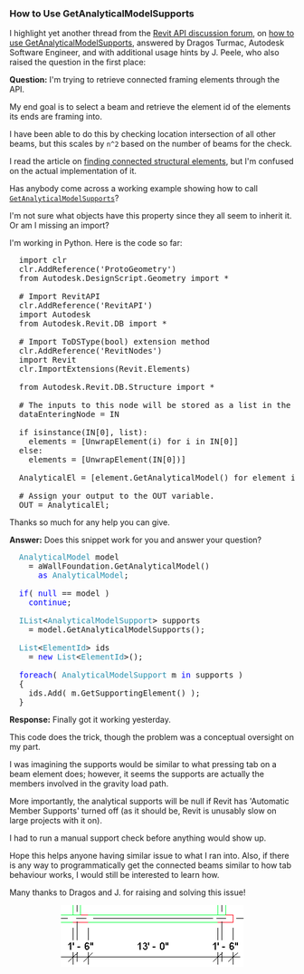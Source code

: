 <head>
<meta http-equiv="Content-Type" content="text/html; charset=utf-8">
<link rel="stylesheet" type="text/css" href="bc.css">
<!--
<script src="run_prettify.js" type="text/javascript"></script>
<script src="https://google-code-prettify.googlecode.com/svn/loader/run_prettify.js" type="text/javascript"></script>
-->
<script src="https://cdn.rawgit.com/google/code-prettify/master/loader/run_prettify.js" type="text/javascript"></script>
</head>

<!---

- 13540959 [GetAnalyticalModelSupports how to use this]
  https://forums.autodesk.com/t5/revit-api-forum/getanalyticalmodelsupports-how-to-use-this/m-p/7503547
  /a/doc/revit/tbc/git/a/1608_analyticalmodelsupport.md

How to Use GetAnalyticalModelSupports in the #RevitAPI @AutodeskRevit #bim #dynamobim @AutodeskForge #ForgeDevCon http://bit.ly/analyticalmodelsupport

I'm trying to retrieve connected framing elements through the API.
My end goal is to select a beam and retrieve the element id of the elements its ends are framing into.
I have been able to do this by checking location intersection of all other beams, but this scales by <code>n^2</code> based on the number of beams for the check.
I read the article on finding connected structural elements, but I'm confused on the actual implementation of it.
Has anybody come across a working example showing how to
call <code>GetAnalyticalModelSupports</code>? ...

--->

### How to Use GetAnalyticalModelSupports

I highlight yet another thread from 
the [Revit API discussion forum](http://forums.autodesk.com/t5/revit-api-forum/bd-p/160),
on [how to use GetAnalyticalModelSupports](https://forums.autodesk.com/t5/revit-api-forum/getanalyticalmodelsupports-how-to-use-this/m-p/7503547),
answered by Dragos Turmac, Autodesk Software Engineer, and with additional usage hints by J. Peele, who also raised the question in the first place:

**Question:** I'm trying to retrieve connected framing elements through the API.

My end goal is to select a beam and retrieve the element id of the elements its ends are framing into.
 
I have been able to do this by checking location intersection of all other beams, but this scales by `n^2` based on the number of beams for the check.
 
I read the article 
on [finding connected structural elements](http://thebuildingcoder.typepad.com/blog/2011/01/finding-connected-structural-elements.html), 
but I'm confused on the actual implementation of it.

Has anybody come across a working example showing how to
call [`GetAnalyticalModelSupports`](http://www.revitapidocs.com/2018.1/15f01976-9e34-8850-6fa8-79c77a7ed3a4.htm)?

I'm not sure what objects have this property since they all seem to inherit it. Or am I missing an import?
 
I'm working in Python. Here is the code so far:

<pre class="prettyprint">
  import clr
  clr.AddReference('ProtoGeometry')
  from Autodesk.DesignScript.Geometry import *
  
  # Import RevitAPI
  clr.AddReference('RevitAPI')
  import Autodesk
  from Autodesk.Revit.DB import *
  
  # Import ToDSType(bool) extension method
  clr.AddReference('RevitNodes')
  import Revit
  clr.ImportExtensions(Revit.Elements)
  
  from Autodesk.Revit.DB.Structure import *
  
  # The inputs to this node will be stored as a list in the IN variables.
  dataEnteringNode = IN
  
  if isinstance(IN[0], list):
    elements = [UnwrapElement(i) for i in IN[0]]
  else:
    elements = [UnwrapElement(IN[0])]
  
  AnalyticalEl = [element.GetAnalyticalModel() for element in elements]
  
  # Assign your output to the OUT variable.
  OUT = AnalyticalEl;
</pre>

Thanks so much for any help you can give.

**Answer:** Does this snippet work for you and answer your question?

<pre class="code">
&nbsp;&nbsp;<span style="color:#2b91af;">AnalyticalModel</span>&nbsp;model
&nbsp;&nbsp;&nbsp;&nbsp;=&nbsp;aWallFoundation.GetAnalyticalModel()&nbsp;
&nbsp;&nbsp;&nbsp;&nbsp;&nbsp;&nbsp;<span style="color:blue;">as</span>&nbsp;<span style="color:#2b91af;">AnalyticalModel</span>;
 
&nbsp;&nbsp;<span style="color:blue;">if</span>(&nbsp;<span style="color:blue;">null</span>&nbsp;==&nbsp;model&nbsp;)
&nbsp;&nbsp;&nbsp;&nbsp;<span style="color:blue;">continue</span>;
 
&nbsp;&nbsp;<span style="color:#2b91af;">IList</span>&lt;<span style="color:#2b91af;">AnalyticalModelSupport</span>&gt;&nbsp;supports&nbsp;
&nbsp;&nbsp;&nbsp;&nbsp;=&nbsp;model.GetAnalyticalModelSupports();
 
&nbsp;&nbsp;<span style="color:#2b91af;">List</span>&lt;<span style="color:#2b91af;">ElementId</span>&gt;&nbsp;ids&nbsp;
&nbsp;&nbsp;&nbsp;&nbsp;=&nbsp;<span style="color:blue;">new</span>&nbsp;<span style="color:#2b91af;">List</span>&lt;<span style="color:#2b91af;">ElementId</span>&gt;();
 
&nbsp;&nbsp;<span style="color:blue;">foreach</span>(&nbsp;<span style="color:#2b91af;">AnalyticalModelSupport</span>&nbsp;m&nbsp;<span style="color:blue;">in</span>&nbsp;supports&nbsp;)
&nbsp;&nbsp;{
&nbsp;&nbsp;&nbsp;&nbsp;ids.Add(&nbsp;m.GetSupportingElement()&nbsp;);
&nbsp;&nbsp;}
</pre>

**Response:** Finally got it working yesterday.

This code does the trick, though the problem was a conceptual oversight on my part.

I was imagining the supports would be similar to what pressing tab on a beam element does; however, it seems the supports are actually the members involved in the gravity load path.

More importantly, the analytical supports will be null if Revit has 'Automatic Member Supports' turned off (as it should be, Revit is unusably slow on large projects with it on).

I had to run a manual support check before anything would show up.
 
Hope this helps anyone having similar issue to what I ran into. Also, if there is any way to programmatically get the connected beams similar to how tab behaviour works, I would still be interested to learn how.

Many thanks to Dragos and J. for raising and solving this issue!

<center>
<img src="img/rst_framing_supports.png" alt="Structural framing supports" width="323"/>
</center>
